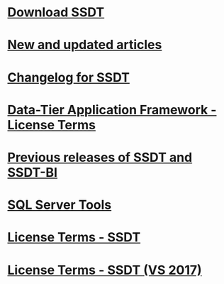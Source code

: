 # [Download SSDT](download-sql-server-data-tools-ssdt.md)
# [New and updated articles](new-updated-ssdt.md)
# [Changelog for SSDT](changelog-for-sql-server-data-tools-ssdt.md)
# [Data-Tier Application Framework - License Terms](data-tier-application-framework-license-terms.md)
# [Previous releases of SSDT and SSDT-BI](previous-releases-of-sql-server-data-tools-ssdt-and-ssdt-bi.md)
# [SQL Server Tools](sql-server-tools.md)
# [License Terms - SSDT](sql-server-data-tools-license-terms.md)
# [License Terms - SSDT (VS 2017)](sql-server-data-tools-license-terms-vs2017.md)
